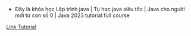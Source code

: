 - Đây là khóa học Lập trình java | Tự học java siêu tốc | Java cho người mới từ con số 0 | Java 2023 tutorial full course

[Link Tutorial](https://bom.so/zbHyu7)